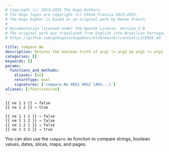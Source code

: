 ```yaml
---
# Copyright (c) 2013–2025 The Hugo Authors.
# The Hugo logos are copyright (c) Steve Francia 2013–2025.
# The Hugo Gopher is based on an original work by Renée French.
#
# Documentation licensed under the Apache License, Version 2.0.
# The original work was translated from English into Brazilian Portuguese.
# https://github.com/gohugoio/hugoDocs/blob/master/content/LICENSE.md

title: compare.Ne
description: Returns the boolean truth of arg1 != arg2 && arg1 != arg3.
categories: []
keywords: []
params:
  functions_and_methods:
    aliases: [ne]
    returnType: bool
    signatures: ['compare.Ne ARG1 ARG2 [ARG...]']
aliases: [/functions/ne]
---
```


```go-html-template
{{ ne 1 1 }} → false
{{ ne 1 2 }} → true

{{ ne 1 1 1 }} → false
{{ ne 1 1 2 }} → false
{{ ne 1 2 1 }} → false
{{ ne 1 2 2 }} → true
```

You can also use the `compare.Ne` function to compare strings, boolean values, dates, slices, maps, and pages.
